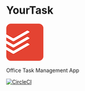# YourTask

![YourTaskLogo](https://github.com/MindInitiatives/YourTask/blob/master/taskIcon.png)

Office Task Management App

[![CircleCI](https://circleci.com/gh/MindInitiatives/YourTask.svg?style=shield)](https://circleci.com/gh/MindInitiatives/YourTask)
